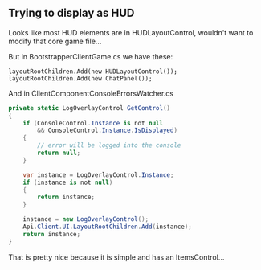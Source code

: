 ﻿## Trying to display as HUD

Looks like most HUD elements are in HUDLayoutControl, wouldn't want to modify that core game file...

But in BootstrapperClientGame.cs we have these:

    layoutRootChildren.Add(new HUDLayoutControl());
    layoutRootChildren.Add(new ChatPanel());

And in ClientComponentConsoleErrorsWatcher.cs


```cs
private static LogOverlayControl GetControl()
{
    if (ConsoleControl.Instance is not null
        && ConsoleControl.Instance.IsDisplayed)
    {
        // error will be logged into the console
        return null;
    }

    var instance = LogOverlayControl.Instance;
    if (instance is not null)
    {
        return instance;
    }

    instance = new LogOverlayControl();
    Api.Client.UI.LayoutRootChildren.Add(instance);
    return instance;
}
```

That is pretty nice because it is simple and has an ItemsControl...

